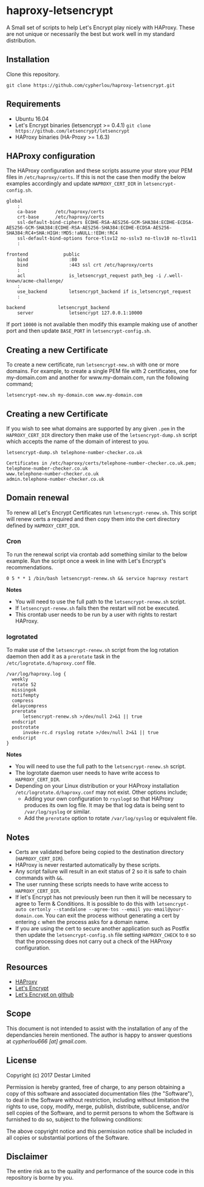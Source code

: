 # haproxy-letsencrypt
A Small set of scripts to help Let's Encrypt play nicely with HAProxy. These are not unique or necessarily the best but work well in my standard distribution.

## Installation
Clone this repository.

    git clone https://github.com/cypherlou/haproxy-letsencrypt.git

## Requirements
* Ubuntu 16.04
* Let's Encrypt binaries (letsencrypt >= 0.4.1) `git clone https://github.com/letsencrypt/letsencrypt`
* HAProxy binaries (HA-Proxy >= 1.6.3)

## HAProxy configuration
The HAProxy configuration and these scripts assume your store your PEM files in `/etc/haproxy/certs`. If this is not the case then modify the below examples accordingly and update `HAPROXY_CERT_DIR` in `letsencrypt-config.sh`.

    global
        :
        ca-base       /etc/haproxy/certs
        crt-base      /etc/haproxy/certs
        ssl-default-bind-ciphers ECDHE-RSA-AES256-GCM-SHA384:ECDHE-ECDSA-AES256-GCM-SHA384:ECDHE-RSA-AES256-SHA384:ECDHE-ECDSA-AES256-SHA384:RC4+SHA:HIGH:!MD5:!aNULL:!EDH:!RC4
        ssl-default-bind-options force-tlsv12 no-sslv3 no-tlsv10 no-tlsv11
        :

    frontend             public
        bind               :80
        bind               :443 ssl crt /etc/haproxy/certs
        :
        acl                is_letsencrypt_request path_beg -i /.well-known/acme-challenge/
        :
        use_backend        letsencrypt_backend if is_letsencrypt_request
        :

    backend            letsencrypt_backend
        server             letsencrypt 127.0.0.1:10000

If port `10000` is not available then modify this example making use of another port and then update `BASE_PORT` in `letsencrypt-config.sh`.

## Creating a new Certificate
To create a new certificate, run `letsencrypt-new.sh` with one or more domains. For example, to create a single PEM file with 2 certificates, one for my-domain.com and another for www<i></i>.my-domain.com, run the following command;

    letsencrypt-new.sh my-domain.com www.my-domain.com

## Creating a new Certificate
If you wish to see what domains are supported by any given `.pem` in the `HAPROXY_CERT_DIR` directory then make use of the `letsencrypt-dump.sh` script which accepts the name of the domain of interest to you.

    letsencrypt-dump.sh telephone-number-checker.co.uk

    Certificates in /etc/haproxy/certs/telephone-number-checker.co.uk.pem;
    telephone-number-checker.co.uk
    www.telephone-number-checker.co.uk
    admin.telephone-number-checker.co.uk

## Domain renewal
To renew all Let's Encrypt Certificates run `letsencrypt-renew.sh`. This script will renew certs a required and then copy them into the cert directory defined by `HAPROXY_CERT_DIR`.

### Cron
To run the renewal script via crontab add something similar to the below example. Run the script once a week in line with Let's Encrypt's recommendations.

    0 5 * * 1 /bin/bash letsencrypt-renew.sh && service haproxy restart

**Notes**
* You will need to use the full path to the `letsencrypt-renew.sh` script.
* If `letsencrypt-renew.sh` fails then the restart will not be executed.
* This crontab user needs to be run by a user with rights to restart HAProxy.

### logrotated
To make use of the `letsencrypt-renew.sh` script from the log rotation daemon then add it as a `prerotate` task in the `/etc/logrotate.d/haproxy.conf` file.

    /var/log/haproxy.log {
      weekly
      rotate 52
      missingok
      notifempty
      compress
      delaycompress
      prerotate
          letsencrypt-renew.sh >/dev/null 2>&1 || true
      endscript
      postrotate
          invoke-rc.d rsyslog rotate >/dev/null 2>&1 || true
      endscript
    }

**Notes**
* You will need to use the full path to the `letsencrypt-renew.sh` script.
* The logrotate daemon user needs to have write access to `HAPROXY_CERT_DIR`.
* Depending on your Linux distribution or your HAProxy installation `/etc/logrotate.d/haproxy.conf` may not exist. Other options include;
  * Adding your own configuration to `rsyslogd` so that HAProxy produces its own log file. It may be that log data is being sent to `/var/log/syslog` or similar.
  * Add the `prerotate` option to rotate `/var/log/syslog` or equivalent file.

## Notes
* Certs are validated before being copied to the destination directory (`HAPROXY_CERT_DIR`).
* HAProxy is never restarted automatically by these scripts.
* Any script failure will result in an exit status of 2 so it is safe to chain commands with `&&`.
* The user running these scripts needs to have write access to `HAPROXY_CERT_DIR`.
* If let's Encrypt has not previously been run then it will be necessary to agree to Term & Conditions. It is possible to do this with `letsencrypt-auto certonly --standalone --agree-tos --email you-email@your-domain.com`. You can exit the process without generating a cert by entering `c` when the process asks for a domain name.
* If you are using the cert to secure another application such as Postfix then update the `letsencrypt-config.sh` file setting `HAPROXY_CHECK` to `0` so that the processing does not carry out a check of the HAProxy configuration.

## Resources
* [HAProxy](http://www.haproxy.org/)
* [Let's Encrypt](https://letsencrypt.org/)
* [Let's Encrypt on github](https://github.com/certbot/certbot)

## Scope
This document is not intended to assist with the installation of any of the dependancies herein mentioned. The author is happy to answer questions at *cypherlou666 [at] gmail.com*.

## License
Copyright (c) 2017 Destar Limited

Permission is hereby granted, free of charge, to any person obtaining a copy
of this software and associated documentation files (the "Software"), to deal
in the Software without restriction, including without limitation the rights
to use, copy, modify, merge, publish, distribute, sublicense, and/or sell
copies of the Software, and to permit persons to whom the Software is
furnished to do so, subject to the following conditions:

The above copyright notice and this permission notice shall be included in
all copies or substantial portions of the Software.

## Disclaimer
The entire risk as to the quality and performance of the source code in this repository is borne by you.
